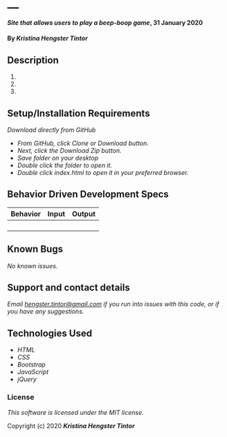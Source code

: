 # __

#### _Site that allows users to play a beep-boop game_, 31 January 2020

#### By _**Kristina Hengster Tintor**_

## Description



1. 
2. 
3. 

## Setup/Installation Requirements

_Download directly from GitHub_
* _From GitHub, click Clone or Download button._
* _Next, click the Download Zip button._
* _Save folder on your desktop_
* _Double click the folder to open it._
* _Double click index.html to open it in your preferred browser._
    

## Behavior Driven Development Specs
| Behavior                                                                 | Input| Output|
| -----------------------------------------------------                    |:----:| -----:|
|                                                                          |      |       |
|                                                                          |      |       |
|                                                                          |      |       |
|                                                                          |      |       |


## Known Bugs

_No known issues._

## Support and contact details

_Email hengster.tintor@gmail.com if you run into issues with this code, or if you have any suggestions._

## Technologies Used

* _HTML_
* _CSS_
* _Bootstrap_
* _JavaScript_
* _jQuery_

### License

*This software is licensed under the MIT license.*

Copyright (c) 2020 **_Kristina Hengster Tintor_**

